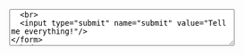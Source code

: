 <form action="#" method="post">
  <textarea name="repos" rows="4" style="width:80%" placeholder="Enter repository as Username/Repository separated by commas"/>
  <br>
  <input type="submit" name="submit" value="Tell me everything!"/>
</form>
